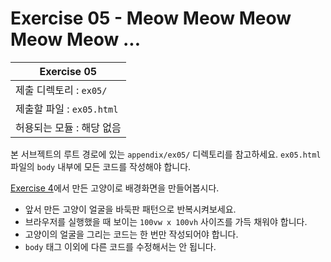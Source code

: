 # Exercise 05 - Meow Meow Meow Meow Meow ...

| Exercise 05               |
| ------------------------- |
| 제출 디렉토리 : `ex05/`   |
| 제출할 파일 : `ex05.html` |
| 허용되는 모듈 : 해당 없음 |

본 서브젝트의 루트 경로에 있는 `appendix/ex05/` 디렉토리를 참고하세요. `ex05.html` 파일의 `body` 내부에 모든 코드를 작성해야 합니다.

[Exercise 4](./ex04.md)에서 만든 고양이로 배경화면을 만들어봅시다.

- 앞서 만든 고양이 얼굴을 바둑판 패턴으로 반복시켜보세요.
- 브라우저를 실행했을 때 보이는 `100vw x 100vh` 사이즈를 가득 채워야 합니다.
- 고양이의 얼굴을 그리는 코드는 한 번만 작성되어야 합니다.
- `body` 태그 이외에 다른 코드를 수정해서는 안 됩니다.
